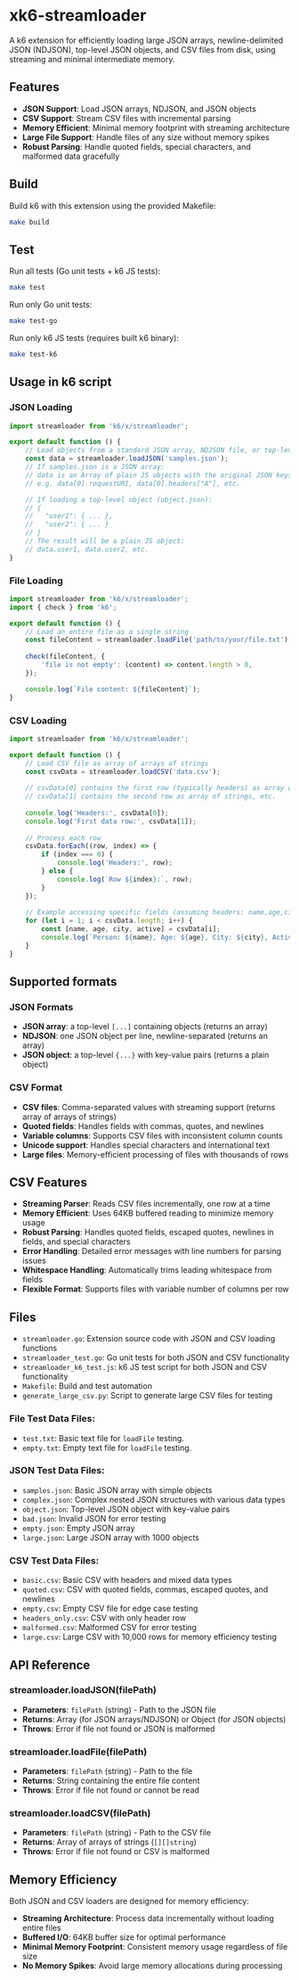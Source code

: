 # xk6-streamloader

A k6 extension for efficiently loading large JSON arrays, newline-delimited JSON (NDJSON), top-level JSON objects, and CSV files from disk, using streaming and minimal intermediate memory.

## Features

- **JSON Support**: Load JSON arrays, NDJSON, and JSON objects
- **CSV Support**: Stream CSV files with incremental parsing
- **Memory Efficient**: Minimal memory footprint with streaming architecture
- **Large File Support**: Handle files of any size without memory spikes
- **Robust Parsing**: Handle quoted fields, special characters, and malformed data gracefully

## Build

Build k6 with this extension using the provided Makefile:

```sh
make build
```

## Test

Run all tests (Go unit tests + k6 JS tests):

```sh
make test
```

Run only Go unit tests:

```sh
make test-go
```

Run only k6 JS tests (requires built k6 binary):

```sh
make test-k6
```

## Usage in k6 script

### JSON Loading

```js
import streamloader from 'k6/x/streamloader';

export default function () {
    // Load objects from a standard JSON array, NDJSON file, or top-level object
    const data = streamloader.loadJSON('samples.json');
    // If samples.json is a JSON array:
    // data is an Array of plain JS objects with the original JSON keys
    // e.g. data[0].requestURI, data[0].headers["A"], etc.

    // If loading a top-level object (object.json):
    // {
    //   "user1": { ... },
    //   "user2": { ... }
    // }
    // The result will be a plain JS object:
    // data.user1, data.user2, etc.
}
```

### File Loading

```js
import streamloader from 'k6/x/streamloader';
import { check } from 'k6';

export default function () {
    // Load an entire file as a single string
    const fileContent = streamloader.loadFile('path/to/your/file.txt');
    
    check(fileContent, {
        'file is not empty': (content) => content.length > 0,
    });

    console.log(`File content: ${fileContent}`);
}
```

### CSV Loading

```js
import streamloader from 'k6/x/streamloader';

export default function () {
    // Load CSV file as array of arrays of strings
    const csvData = streamloader.loadCSV('data.csv');
    
    // csvData[0] contains the first row (typically headers) as array of strings
    // csvData[1] contains the second row as array of strings, etc.
    
    console.log('Headers:', csvData[0]);
    console.log('First data row:', csvData[1]);
    
    // Process each row
    csvData.forEach((row, index) => {
        if (index === 0) {
            console.log('Headers:', row);
        } else {
            console.log(`Row ${index}:`, row);
        }
    });
    
    // Example accessing specific fields (assuming headers: name,age,city,active)
    for (let i = 1; i < csvData.length; i++) {
        const [name, age, city, active] = csvData[i];
        console.log(`Person: ${name}, Age: ${age}, City: ${city}, Active: ${active}`);
    }
}
```

## Supported formats

### JSON Formats
- **JSON array**: a top-level `[...]` containing objects (returns an array)
- **NDJSON**: one JSON object per line, newline-separated (returns an array)
- **JSON object**: a top-level `{...}` with key-value pairs (returns a plain object)

### CSV Format
- **CSV files**: Comma-separated values with streaming support (returns array of arrays of strings)
- **Quoted fields**: Handles fields with commas, quotes, and newlines
- **Variable columns**: Supports CSV files with inconsistent column counts
- **Unicode support**: Handles special characters and international text
- **Large files**: Memory-efficient processing of files with thousands of rows

## CSV Features

- **Streaming Parser**: Reads CSV files incrementally, one row at a time
- **Memory Efficient**: Uses 64KB buffered reading to minimize memory usage
- **Robust Parsing**: Handles quoted fields, escaped quotes, newlines in fields, and special characters
- **Error Handling**: Detailed error messages with line numbers for parsing issues
- **Whitespace Handling**: Automatically trims leading whitespace from fields
- **Flexible Format**: Supports files with variable number of columns per row

## Files

- `streamloader.go`: Extension source code with JSON and CSV loading functions
- `streamloader_test.go`: Go unit tests for both JSON and CSV functionality
- `streamloader_k6_test.js`: k6 JS test script for both JSON and CSV functionality
- `Makefile`: Build and test automation
- `generate_large_csv.py`: Script to generate large CSV files for testing

### File Test Data Files:
- `test.txt`: Basic text file for `loadFile` testing.
- `empty.txt`: Empty text file for `loadFile` testing.

### JSON Test Data Files:
- `samples.json`: Basic JSON array with simple objects
- `complex.json`: Complex nested JSON structures with various data types
- `object.json`: Top-level JSON object with key-value pairs
- `bad.json`: Invalid JSON for error testing
- `empty.json`: Empty JSON array
- `large.json`: Large JSON array with 1000 objects

### CSV Test Data Files:
- `basic.csv`: Basic CSV with headers and mixed data types
- `quoted.csv`: CSV with quoted fields, commas, escaped quotes, and newlines
- `empty.csv`: Empty CSV file for edge case testing
- `headers_only.csv`: CSV with only header row
- `malformed.csv`: Malformed CSV for error testing
- `large.csv`: Large CSV with 10,000 rows for memory efficiency testing

## API Reference

### streamloader.loadJSON(filePath)
- **Parameters**: `filePath` (string) - Path to the JSON file
- **Returns**: Array (for JSON arrays/NDJSON) or Object (for JSON objects)
- **Throws**: Error if file not found or JSON is malformed

### streamloader.loadFile(filePath)
- **Parameters**: `filePath` (string) - Path to the file
- **Returns**: String containing the entire file content
- **Throws**: Error if file not found or cannot be read

### streamloader.loadCSV(filePath)
- **Parameters**: `filePath` (string) - Path to the CSV file
- **Returns**: Array of arrays of strings (`[][]string`)
- **Throws**: Error if file not found or CSV is malformed

## Memory Efficiency

Both JSON and CSV loaders are designed for memory efficiency:

- **Streaming Architecture**: Process data incrementally without loading entire files
- **Buffered I/O**: 64KB buffer size for optimal performance
- **Minimal Memory Footprint**: Consistent memory usage regardless of file size
- **No Memory Spikes**: Avoid large memory allocations during processing
